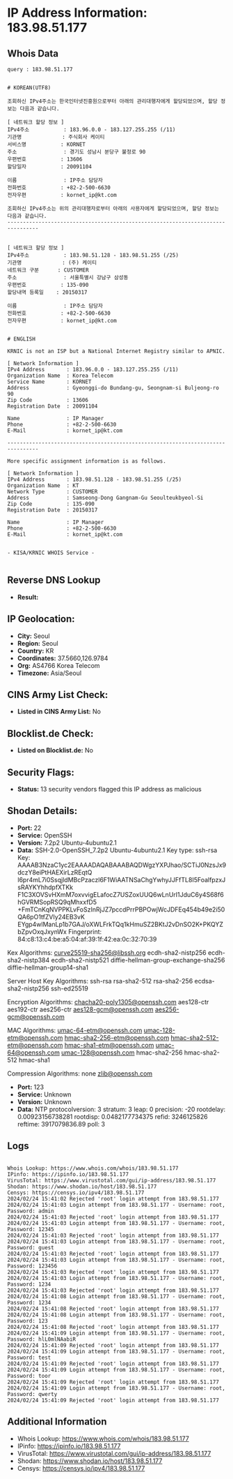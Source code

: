 # IP Address Information: 183.98.51.177

## Whois Data
```
query : 183.98.51.177


# KOREAN(UTF8)

조회하신 IPv4주소는 한국인터넷진흥원으로부터 아래의 관리대행자에게 할당되었으며, 할당 정보는 다음과 같습니다.

[ 네트워크 할당 정보 ]
IPv4주소           : 183.96.0.0 - 183.127.255.255 (/11)
기관명             : 주식회사 케이티
서비스명           : KORNET
주소               : 경기도 성남시 분당구 불정로 90
우편번호           : 13606
할당일자           : 20091104

이름               : IP주소 담당자
전화번호           : +82-2-500-6630
전자우편           : kornet_ip@kt.com

조회하신 IPv4주소는 위의 관리대행자로부터 아래의 사용자에게 할당되었으며, 할당 정보는 다음과 같습니다.
--------------------------------------------------------------------------------


[ 네트워크 할당 정보 ]
IPv4주소           : 183.98.51.128 - 183.98.51.255 (/25)
기관명             : (주) 케이티
네트워크 구분      : CUSTOMER
주소               : 서울특별시 강남구 삼성동
우편번호           : 135-090
할당내역 등록일    : 20150317

이름               : IP주소 담당자
전화번호           : +82-2-500-6630
전자우편           : kornet_ip@kt.com


# ENGLISH

KRNIC is not an ISP but a National Internet Registry similar to APNIC.

[ Network Information ]
IPv4 Address       : 183.96.0.0 - 183.127.255.255 (/11)
Organization Name  : Korea Telecom
Service Name       : KORNET
Address            : Gyeonggi-do Bundang-gu, Seongnam-si Buljeong-ro 90
Zip Code           : 13606
Registration Date  : 20091104

Name               : IP Manager
Phone              : +82-2-500-6630
E-Mail             : kornet_ip@kt.com

--------------------------------------------------------------------------------

More specific assignment information is as follows.

[ Network Information ]
IPv4 Address       : 183.98.51.128 - 183.98.51.255 (/25)
Organization Name  : KT
Network Type       : CUSTOMER
Address            : Samseong-Dong Gangnam-Gu Seoulteukbyeol-Si
Zip Code           : 135-090
Registration Date  : 20150317

Name               : IP Manager
Phone              : +82-2-500-6630
E-Mail             : kornet_ip@kt.com


- KISA/KRNIC WHOIS Service -


```
## Reverse DNS Lookup
- **Result:** 

## IP Geolocation:
- **City:** Seoul
- **Region:** Seoul
- **Country:** KR
- **Coordinates:** 37.5660,126.9784
- **Org:** AS4766 Korea Telecom
- **Timezone:** Asia/Seoul

## CINS Army List Check:
- **Listed in CINS Army List:** 
No

## Blocklist.de Check:
- **Listed on Blocklist.de:** 
No

## Security Flags:
- **Status:** 13 security vendors flagged this IP address as malicious

## Shodan Details:
- **Port:** 22
- **Service:** OpenSSH
- **Version:** 7.2p2 Ubuntu-4ubuntu2.1
- **Data:** SSH-2.0-OpenSSH_7.2p2 Ubuntu-4ubuntu2.1
Key type: ssh-rsa
Key: AAAAB3NzaC1yc2EAAAADAQABAAABAQDWgzYXPJhao/SCTiJ0NzsJx9dczY8eiPtHAEXirLzREqtQ
l6pr4mL7i0SsqjldMBcPzaczl6F1WiAATNSaChgYwhyJJFfTL8I5FoalfpzxJsRAYKYhhdpfXTKk
F1C3XOVSvHXmM7oxvvigELafocZ7USZoxUUQ6wLnUrI1JduC6y4S68f6hGVRMSopRSQ9qMhxxfD5
+FmTCnKqNVPPKLvFoSzInRjJZ7pccdPrrPBPOwjWcJDFEq454b49e2i50QA6pO1tfZVIy24EB3vK
EYgp4wlManLp1b7GAJ/oXWLFrkTQq1kHmuSZ2BKtJ2vDnSO2K+PKQYZbZpvOxqJxynWx
Fingerprint: 84:c8:13:c4:be:a5:04:af:39:1f:42:ea:0c:32:70:39

Kex Algorithms:
	curve25519-sha256@libssh.org
	ecdh-sha2-nistp256
	ecdh-sha2-nistp384
	ecdh-sha2-nistp521
	diffie-hellman-group-exchange-sha256
	diffie-hellman-group14-sha1

Server Host Key Algorithms:
	ssh-rsa
	rsa-sha2-512
	rsa-sha2-256
	ecdsa-sha2-nistp256
	ssh-ed25519

Encryption Algorithms:
	chacha20-poly1305@openssh.com
	aes128-ctr
	aes192-ctr
	aes256-ctr
	aes128-gcm@openssh.com
	aes256-gcm@openssh.com

MAC Algorithms:
	umac-64-etm@openssh.com
	umac-128-etm@openssh.com
	hmac-sha2-256-etm@openssh.com
	hmac-sha2-512-etm@openssh.com
	hmac-sha1-etm@openssh.com
	umac-64@openssh.com
	umac-128@openssh.com
	hmac-sha2-256
	hmac-sha2-512
	hmac-sha1

Compression Algorithms:
	none
	zlib@openssh.com


- **Port:** 123
- **Service:** Unknown
- **Version:** Unknown
- **Data:** NTP
protocolversion: 3
stratum: 3
leap: 0
precision: -20
rootdelay: 0.00923156738281
rootdisp: 0.0482177734375
refid: 3246125826
reftime: 3917079836.89
poll: 3



## Logs
```

Whois Lookup: https://www.whois.com/whois/183.98.51.177
IPinfo: https://ipinfo.io/183.98.51.177
VirusTotal: https://www.virustotal.com/gui/ip-address/183.98.51.177
Shodan: https://www.shodan.io/host/183.98.51.177
Censys: https://censys.io/ipv4/183.98.51.177
2024/02/24 15:41:02 Rejected 'root' login attempt from 183.98.51.177
2024/02/24 15:41:03 Login attempt from 183.98.51.177 - Username: root, Password: admin
2024/02/24 15:41:03 Rejected 'root' login attempt from 183.98.51.177
2024/02/24 15:41:03 Login attempt from 183.98.51.177 - Username: root, Password: 12345
2024/02/24 15:41:03 Rejected 'root' login attempt from 183.98.51.177
2024/02/24 15:41:03 Login attempt from 183.98.51.177 - Username: root, Password: guest
2024/02/24 15:41:03 Rejected 'root' login attempt from 183.98.51.177
2024/02/24 15:41:03 Login attempt from 183.98.51.177 - Username: root, Password: 123456
2024/02/24 15:41:03 Rejected 'root' login attempt from 183.98.51.177
2024/02/24 15:41:03 Login attempt from 183.98.51.177 - Username: root, Password: 1234
2024/02/24 15:41:03 Rejected 'root' login attempt from 183.98.51.177
2024/02/24 15:41:08 Login attempt from 183.98.51.177 - Username: root, Password: 1234
2024/02/24 15:41:08 Rejected 'root' login attempt from 183.98.51.177
2024/02/24 15:41:08 Login attempt from 183.98.51.177 - Username: root, Password: 123
2024/02/24 15:41:08 Rejected 'root' login attempt from 183.98.51.177
2024/02/24 15:41:09 Login attempt from 183.98.51.177 - Username: root, Password: hlL0mlNAabiR
2024/02/24 15:41:09 Rejected 'root' login attempt from 183.98.51.177
2024/02/24 15:41:09 Login attempt from 183.98.51.177 - Username: root, Password: test
2024/02/24 15:41:09 Rejected 'root' login attempt from 183.98.51.177
2024/02/24 15:41:09 Login attempt from 183.98.51.177 - Username: root, Password: toor
2024/02/24 15:41:09 Rejected 'root' login attempt from 183.98.51.177
2024/02/24 15:41:09 Login attempt from 183.98.51.177 - Username: root, Password: qwerty
2024/02/24 15:41:09 Rejected 'root' login attempt from 183.98.51.177

```
## Additional Information
- Whois Lookup: https://www.whois.com/whois/183.98.51.177
- IPinfo: https://ipinfo.io/183.98.51.177
- VirusTotal: https://www.virustotal.com/gui/ip-address/183.98.51.177
- Shodan: https://www.shodan.io/host/183.98.51.177
- Censys: https://censys.io/ipv4/183.98.51.177

